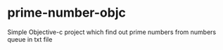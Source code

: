 # prime-number-objc
Simple Objective-c project which find out prime numbers from numbers queue in txt file
